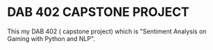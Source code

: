 # DAB 402 CAPSTONE PROJECT

This  my DAB 402 ( capstone project) which is "Sentiment Analysis on Gaming with Python and NLP".


